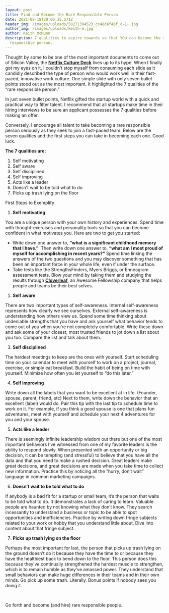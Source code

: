 ```yaml
---
layout: post
title: Find and Become the Rare Responsible Person
date: 2021-08-18T20:00:35.571Z
header_img: /images/uploads/50271394523_cc48daf46f_c-1-.jpg
author_img: /images/uploads/keith-m.jpg
author: Keith McMunn
description: 7 qualities to aspire towards so that YOU can become the rare
  responsible person.
---
```

Thought by some to be one of the most important documents to come out of Silicon Valley, the **[Netflix Culture Deck](https://www.slideshare.net/reed2001/culture-1798664)** lives up to its hype. When I finally got my eyes on it, I couldn’t stop myself from consuming each slide as it candidly described the type of person who would work well in their fast-paced, innovative work culture. One simple slide with only seven bullet points stood out as the most important. It highlighted the 7 qualities of the “rare responsible person.” 



In just seven bullet points, Netflix gifted the startup world with a quick and practical way to filter talent. I recommend that all startups make time in their hiring interviews to be sure an applicant possesses the 7 qualities before making an offer. 

Conversely, I encourage all talent to take becoming a rare responsible person seriously as they seek to join a fast-paced team. Below are the seven qualities and the first steps you can take in becoming each one. Good luck.

**The 7 qualities are:** 



1. Self motivating
2. Self aware
3. Self disciplined
4. Self improving
5. Acts like a leader
6. Doesn’t wait to be told what to do
7. Picks up trash lying on the floor



First Steps to Exemplify



1. **Self motivating**

You are a unique person with your own history and experiences. Spend time with thought-exercises and personality tools so that you can become confident in what motivates you. Here are two to get you started:

* Write down one answer to, **“what is a significant childhood memory that I have.”**  Then write down one answer to, **“what am I most proud of myself for accomplishing in recent years?”** Spend time linking the answers of the two questions and you may discover something that has been an important force in your whole life, even if under the surface.
* Take tests like the StrengthsFinders, Myers Briggs, or Enneagram assessment tests. Blow your mind by taking them and studying the results through **[Cloverleaf](http://cloverleaf.me)**, an Awesome Fellowship company that helps people and teams be their best selves. 

1. **Self aware**

There are two important types of self-awareness. Internal self-awareness represents how clearly we see ourselves. External self-awareness is understanding how others view us. Spend some time thinking about undeniable strengths that you have and ask yourself what behavior tends to come out of you when you’re not completely comfortable. Write these down and ask some of your closest, most trusted friends to jot down a list about you too. Compare the list and talk about them.

3. **Self disciplined**

The hardest meetings to keep are the ones with yourself. Start scheduling time on your calendar to meet with yourself to work on a project, journal, exercise, or simply eat breakfast. Build the habit of being on time with yourself. Minimize how often you let yourself to “do this later.”

4. **Self improving**

Write down all the labels that you want to be excellent at in life. (Founder, spouse, parent, friend, etc) Next to them, write down the behavior that an excellent (label) would do. Pair this tip with the last tip to schedule time to work on it. For example, if you think a good spouse is one that plans fun adventures, meet with yourself and schedule your next 4 adventures for you and your spouse.

5. **Acts like a leader**

There is seemingly infinite leadership wisdom out there but one of the most important behaviors I’ve witnessed from one of my favorite leaders is the ability to respond slowly. When presented with an opportunity or big decision, it can be tempting (and stressful) to believe that you have all the data and that you need to make a rushed decision. Great leaders make great decisions, and great decisions are made when you take time to collect new information. Practice this by noticing all the “hurry, don’t wait” language in common marketing campaigns.

6. **Doesn’t wait to be told what to do**

If anybody is a bad fit for a startup or small team, it’s the person that waits to be told what to do. It demonstrates a lack of caring to learn. Valuable people are haunted by not knowing what they don’t know. They search incessantly to understand a business or topic to be able to spot opportunities and inefficiencies. Practice by writing down fringe subjects related to your work or hobby that you understand little about. Dive into content about that fringe subject.

7. **Picks up trash lying on the floor**

Perhaps the most important for last, the person that picks up trash lying on the ground doesn’t do it because they have the time to or because they have the healthiest back to bend down to the floor. This person does this because they’ve continually strengthened the hardest muscle to strengthen, which is to remain humble as they’ve amassed power. They understand that small behaviors can make huge differences in their teams and in their own minds. Go pick up some trash. Literally. Bonus points if nobody sees you doing it.

 

Go forth and become (and hire) rare responsible people.